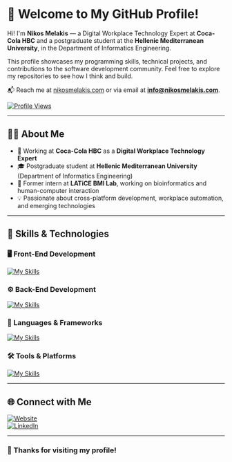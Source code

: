 # 👋 Welcome to My GitHub Profile!

Hi! I'm **Nikos Melakis** — a Digital Workplace Technology Expert at **Coca-Cola HBC** and a postgraduate student at the **Hellenic Mediterranean University**, in the Department of Informatics Engineering.

This profile showcases my programming skills, technical projects, and contributions to the software development community. Feel free to explore my repositories to see how I think and build.

📬 Reach me at [nikosmelakis.com](https://nikosmelakis.com) or via email at **info@nikosmelakis.com**.

[![Profile Views](https://komarev.com/ghpvc/?username=nikosmelakis)](https://github.com/nikosmelakis)

---

## 👨‍💼 About Me

- 💼 Working at **Coca-Cola HBC** as a **Digital Workplace Technology Expert**
- 🎓 Postgraduate student at **Hellenic Mediterranean University** (Department of Informatics Engineering)
- 🔬 Former intern at **LATiCE BMI Lab**, working on bioinformatics and human-computer interaction
- 💡 Passionate about cross-platform development, workplace automation, and emerging technologies

---

## 🚀 Skills & Technologies

### 🖥️ Front-End Development  
[![My Skills](https://skillicons.dev/icons?i=html,css,js,bootstrap)]()

### ⚙️ Back-End Development  
[![My Skills](https://skillicons.dev/icons?i=php,java,mysql,postgres,mongodb,sqlite,postman)]()

### 🔧 Languages & Frameworks  
[![My Skills](https://skillicons.dev/icons?i=dart,flutter,py,c,cs,matlab,octave,bash)]()

### 🛠️ Tools & Platforms  
[![My Skills](https://skillicons.dev/icons?i=figma,ps,unity,wordpress,arduino)]()

---

## 🌐 Connect with Me

[![Website](https://img.shields.io/badge/Portfolio-nikosmelakis.com-0A66C2?style=flat-square&logo=internetexplorer&logoColor=white)](https://nikosmelakis.com)  
[![LinkedIn](https://img.shields.io/badge/LinkedIn-Nikos%20Melakis-0A66C2?style=flat-square&logo=linkedin)](https://www.linkedin.com/in/nikos-melakis)  

---

### 🙏 Thanks for visiting my profile!






